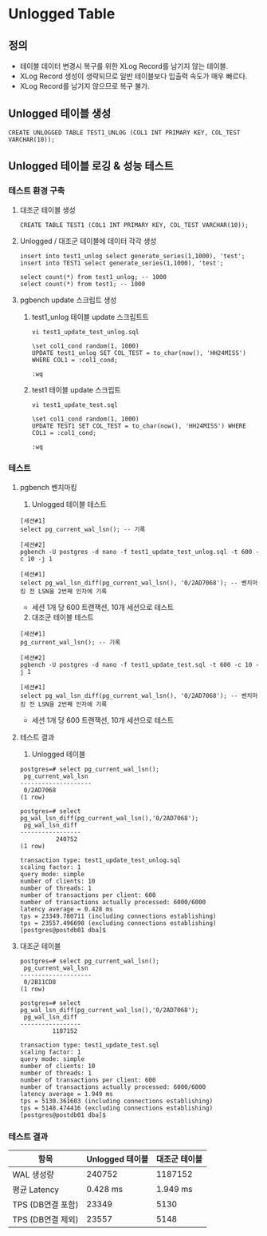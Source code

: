 # Unlogged Table

## 정의
- 테이블 데이터 변경시 복구를 위한 XLog Record를 남기지 않는 테이블.
- XLog Record 생성이 생략되므로 일반 테이블보다 입출력 속도가 매우 빠르다.
- XLog Record를 남기지 않으므로 복구 불가.

## Unlogged 테이블 생성
```
CREATE UNLOGGED TABLE TEST1_UNLOG (COL1 INT PRIMARY KEY, COL_TEST VARCHAR(10));
```

## Unlogged 테이블 로깅 & 성능 테스트
### 테스트 환경 구축
1. 대조군 테이블 생성
    ```
    CREATE TABLE TEST1 (COL1 INT PRIMARY KEY, COL_TEST VARCHAR(10));
    ```

2. Unlogged / 대조군 테이블에 데이터 각각 생성
    ```
    insert into test1_unlog select generate_series(1,1000), 'test';
    insert into TEST1 select generate_series(1,1000), 'test';

    select count(*) from test1_unlog; -- 1000
    select count(*) from test1; -- 1000
    ``` 
3. pgbench update 스크립트 생성
   1. test1_unlog 테이블 update 스크립트트
        ```
        vi test1_update_test_unlog.sql

        \set col1_cond random(1, 1000)
        UPDATE test1_unlog SET COL_TEST = to_char(now(), 'HH24MISS') WHERE COL1 = :col1_cond;

        :wq
        ```
   2. test1 테이블 update 스크립트
        ```
        vi test1_update_test.sql

        \set col1_cond random(1, 1000)
        UPDATE TEST1 SET COL_TEST = to_char(now(), 'HH24MISS') WHERE COL1 = :col1_cond;

        :wq
        ```
### 테스트
1. pgbench 벤치마킹
   1. Unlogged 테이블 테스트
    ```
    [세션#1]
    select pg_current_wal_lsn(); -- 기록

    [세션#2]
    pgbench -U postgres -d nano -f test1_update_test_unlog.sql -t 600 -c 10 -j 1
    
    [세션#1]
    select pg_wal_lsn_diff(pg_current_wal_lsn(), '0/2AD7068'); -- 벤치마킹 전 LSN을 2번째 인자에 기록
    ```
    - 세션 1개 당 600 트랜잭션, 10개 세션으로 테스트
  
   2. 대조군 테이블 테스트
    ```
    [세션#1]
    pg_current_wal_lsn(); -- 기록

    [세션#2]
    pgbench -U postgres -d nano -f test1_update_test.sql -t 600 -c 10 -j 1
    
    [세션#1]
    select pg_wal_lsn_diff(pg_current_wal_lsn(), '0/2AD7068'); -- 벤치마킹 전 LSN을 2번째 인자에 기록
    ```
    - 세션 1개 당 600 트랜잭션, 10개 세션으로 테스트

5. 테스트 결과
   1. Unlogged 테이블
    ```
    postgres=# select pg_current_wal_lsn();
     pg_current_wal_lsn
    --------------------
     0/2AD7068
    (1 row)

    postgres=# select pg_wal_lsn_diff(pg_current_wal_lsn(),'0/2AD7068');
     pg_wal_lsn_diff
    -----------------
              240752
    (1 row)

    transaction type: test1_update_test_unlog.sql
    scaling factor: 1
    query mode: simple
    number of clients: 10
    number of threads: 1
    number of transactions per client: 600
    number of transactions actually processed: 6000/6000
    latency average = 0.428 ms
    tps = 23349.780711 (including connections establishing)
    tps = 23557.496698 (excluding connections establishing)
    [postgres@postdb01 dba]$
    ```

2. 대조군 테이블
    ```
    postgres=# select pg_current_wal_lsn();
     pg_current_wal_lsn
    --------------------
     0/2B11CD8
    (1 row)

    postgres=# select pg_wal_lsn_diff(pg_current_wal_lsn(),'0/2AD7068');
     pg_wal_lsn_diff
    -----------------
             1187152

    transaction type: test1_update_test.sql
    scaling factor: 1
    query mode: simple
    number of clients: 10
    number of threads: 1
    number of transactions per client: 600
    number of transactions actually processed: 6000/6000
    latency average = 1.949 ms
    tps = 5130.361603 (including connections establishing)
    tps = 5148.474416 (excluding connections establishing)
    [postgres@postdb01 dba]$
    ```
### 테스트 결과
| 항목 | Unlogged 테이블 | 대조군 테이블 |
| --- | --- | --- |
| WAL 생성량 | 240752 | 1187152 |
| 평균 Latency | 0.428 ms | 1.949 ms | 
| TPS (DB연결 포함) | 23349 | 5130 | 
| TPS (DB연결 제외) | 23557 | 5148 |
